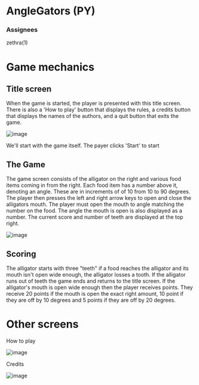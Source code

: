 # AngleGators (PY)

### Assignees
zethra(1)

# Game mechanics

## Title screen
When the game is started, the player is presented with this title screen.  There
is also a 'How to play' button that displays the rules, a credits button that
displays the names of the authors, and a quit button that exits the game.

![image](https://user-images.githubusercontent.com/6034238/79921791-03189d80-8401-11ea-9351-23fa226680ee.png)

We'll start with the game itself.  The payer clicks 'Start' to start

## The Game

The game screen consists of the alligator on the right and various food items
coming in from the right.  Each food item has a number above it, denoting an
angle.  These are in increments of of 10 from 10 to 90 degrees. The player then
presses the left and right arrow keys to open and close the alligators mouth.
The player must open the mouth to angle matching the number on the food.  The
angle the mouth is open is also displayed as a number.  The current score and
number of teeth are displayed at the top right.

![image](https://user-images.githubusercontent.com/6034238/79922005-32c7a580-8401-11ea-9d2b-af628bf8898b.png)

## Scoring

The alligator starts with three "teeth" if a food reaches the alligator and its
mouth isn't open wide enough, the alligator losses a tooth.  If the alligator
runs out of teeth the game ends and returns to the title screen.  If the
alligator's mouth is open wide enough then the player receives points.  They
receive 20 points if the mouth is open the exact right amount, 10 point if they
are off by 10 degrees and 5 points if they are off by 20 degrees.

# Other screens

How to play

![image](https://user-images.githubusercontent.com/6034238/79925995-cac98d00-8409-11ea-8292-1e3bbacc1792.png)

Credits

![image](https://user-images.githubusercontent.com/6034238/79926003-d321c800-8409-11ea-9ccd-5a95ca7ebbf2.png)
